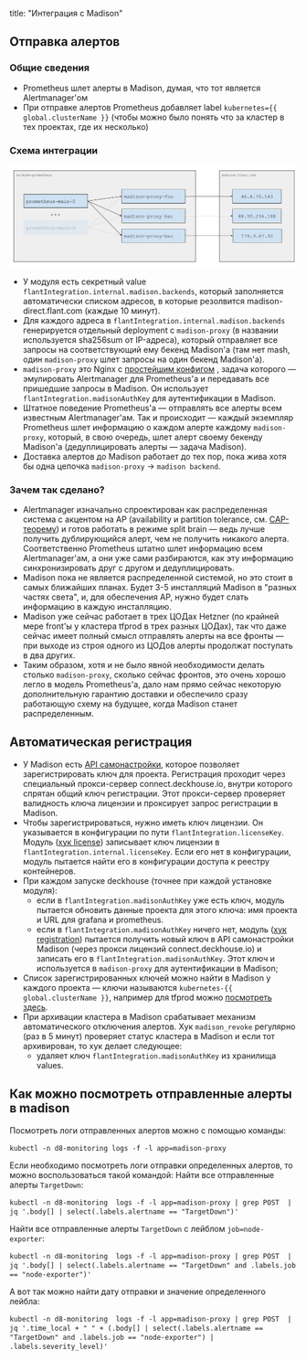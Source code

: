 title: "Интеграция с Madison"

<!-- Исходник картинок: https://docs.google.com/drawings/d/1KMgawZD4q7jEYP-_g6FvUeJUaT3edro_u6_RsI3ZVvQ/edit -->

## Отправка алертов

### Общие сведения

* Prometheus шлет алерты в Madison, думая, что тот является Alertmanager'ом
* При отправке алертов Prometheus добавляет label `kubernetes={{ global.clusterName }}` (чтобы можно было понять что за
  кластер в тех проектах, где их несколько)

### Схема интеграции

![](img/madison.png)

* У модуля есть секретный value `flantIntegration.internal.madison.backends`, который заполняется автоматически списком адресов, в
  которые резолвится madison-direct.flant.com (каждые 10 минут).
* Для каждого адреса в `flantIntegration.internal.madison.backends` генерируется отдельный deployment с `madison-proxy` (в названии
  используется sha256sum от IP-адреса), который отправляет все запросы на соответствующий ему бекенд Madison'а (там нет
  mash, один `madison-proxy` шлет запросы на один бекенд Madison'а).
* `madison-proxy` это Nginx с [простейшим конфигом](https://fox.flant.com/sys/deckhouse-oss/-/tree/main/modules/ee/340-flant-integration/images/madison-proxy/rootfs/etc/nginx/nginx.tmpl)
  , задача которого — эмулировать Alertmanager для Prometheus'а и передавать все пришедшие запросы в Madison. Он
  использует `flantIntegration.madisonAuthKey` для аутентификации в Madison.
* Штатное поведение Prometheus'а — отправлять все алерты всем известным Alertmanager'ам. Так и происходит — каждый
  экземпляр Prometheus шлет информацию о каждом алерте каждому `madison-proxy`, который, в свою очередь, шлет алерт
  своему бекенду Madison'а (дедуплицировать алерты — задача Madison).
* Доставка алертов до Madison работает до тех пор, пока жива хотя бы одна цепочка `madison-proxy` -> `madison backend`.

### Зачем так сделано?

* Alertmanager изначально спроектирован как распределенная система с акцентом на AP (availability и partition tolerance,
  см. [CAP-теорему](https://en.wikipedia.org/wiki/CAP_theorem)) и готов работать в режиме split brain — ведь лучше
  получить дублирующийся алерт, чем не получить никакого алерта. Соответственно Prometheus штатно шлет информацию всем
  Alertmanager'ам, а они уже сами разбираются, как эту информацию синхронизировать друг с другом и дедуплицировать.
* Madison пока не является распределенной системой, но это стоит в самых ближайших планах. Будет 3-5 инсталляций Madison
  в "разных частях света", и, для обеспечения AP, нужно будет слать информацию в каждую инсталляцию.
* Madison уже сейчас работает в трех ЦОДах Hetzner (по крайней мере front'ы у кластера tfprod в трех разных ЦОДах), так
  что даже сейчас имеет полный смысл отправлять алерты на все фронты — при выходе из строя одного из ЦОДов алерты
  продолжат поступать в два других.
* Таким образом, хотя и не было явной необходимости делать столько `madison-proxy`, сколько сейчас фронтов, это очень
  хорошо легло в модель Prometheus'а, дало нам прямо сейчас некоторую дополнительную гарантию доставки и обеспечило
  сразу работающую схему на будущее, когда Madison станет распределенным.

## Автоматическая регистрация

* У Madison есть [API самонастройки](https://fox.flant.com/tnt/madison/issues/73), которое позволяет зарегистрировать 
  ключ для проекта. Регистрация проходит через специальный прокси-сервер connect.deckhouse.io, внутри которого спрятан
  общий ключ регистрации. Этот прокси-сервер проверяет валидность ключа лицензии и проксирует запрос регистрации в Madison.
* Чтобы зарегистрироваться, нужно иметь ключ лицензии. Он указывается в конфигурации по пути `flantIntegration.licenseKey`. 
  Модуль ([хук license](https://fox.flant.com/sys/deckhouse-oss/-/tree/main/ee/modules/340-flant-integration/hooks/license.go))
  записывает ключ лицензии в `flantIntegration.internal.licenseKey`. Если его нет в конфигурации, модуль пытается найти 
  его в конфигурации доступа к реестру контейнеров. 
* При каждом запуске deckhouse (точнее при каждой установке модуля):
    * если в `flantIntegration.madisonAuthKey` уже есть ключ, модуль пытается обновить данные проекта для этого ключа: 
      имя проекта и URL для grafana и prometheus.
    * если в `flantIntegration.madisonAuthKey` ничего нет, модуль ([хук registration](https://fox.flant.com/sys/deckhouse-oss/-/tree/main/ee/modules/340-flant-integration/hooks/madison/registration.go))
      пытается получить новый ключ в API самонастройки Madison (через прокси лицензий connect.deckhouse.io) и записать 
      его в `flantIntegration.madisonAuthKey`. Этот ключ и используется в `madison-proxy` для аутентификации в Madison;
* Список зарегистрированных ключей можно найти в Madison у каждого проекта — ключи
  называются `kubernetes-{{ global.clusterName }}`, например для tfprod
  можно [посмотреть здесь](https://madison.flant.com/projects/tfprod/prometheus_setups).
* При архивации кластера в Madison срабатывает механизм автоматического отключения алертов. Хук `madison_revoke`
  регулярно (раз в 5 минут) проверяет статус кластера в Madison и если тот архивирован, то хук делает следующее:
    * удаляет ключ `flantIntegration.madisonAuthKey` из хранилища values.

## Как можно посмотреть отправленные алерты в madison

Посмотреть логи отправленных алертов можно с помощью команды:

```shell
kubectl -n d8-monitoring logs -f -l app=madison-proxy
```

Если необходимо посмотреть логи отправки определенных алертов, то можно воспользоваться такой командой: Найти все
отправленные алерты `TargetDown`:

```shell
kubectl -n d8-monitoring  logs -f -l app=madison-proxy | grep POST  | jq '.body[] | select(.labels.alertname == "TargetDown")'
```

Найти все отправленные алерты `TargetDown` с лейблом `job=node-exporter`:

```shell
kubectl -n d8-monitoring  logs -f -l app=madison-proxy | grep POST  | jq '.body[] | select(.labels.alertname == "TargetDown" and .labels.job == "node-exporter")'
```

А вот так можно найти дату отправки и значение определенного лейбла:

```shell
kubectl -n d8-monitoring  logs -f -l app=madison-proxy | grep POST  | jq '.time_local + " " + (.body[] | select(.labels.alertname == "TargetDown" and .labels.job == "node-exporter") | .labels.severity_level)'
```
